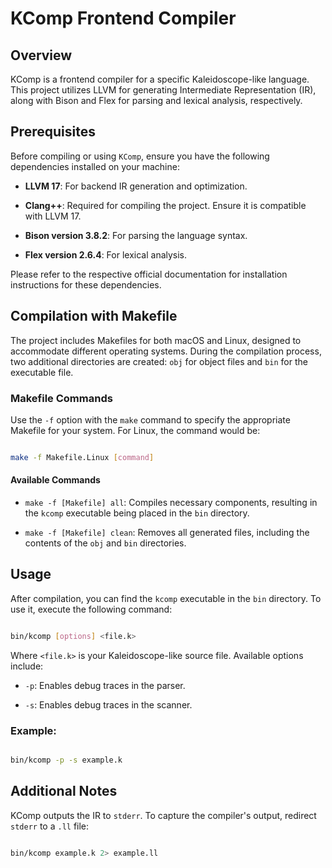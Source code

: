 # KComp Frontend Compiler

## Overview

KComp is a frontend compiler for a specific Kaleidoscope-like language. This project utilizes LLVM for generating Intermediate Representation (IR), along with Bison and Flex for parsing and lexical analysis, respectively.

## Prerequisites

Before compiling or using `KComp`, ensure you have the following dependencies installed on your machine:

- **LLVM 17**: For backend IR generation and optimization.

- **Clang++**: Required for compiling the project. Ensure it is compatible with LLVM 17.

- **Bison version 3.8.2**: For parsing the language syntax.

- **Flex version 2.6.4**: For lexical analysis.

Please refer to the respective official documentation for installation instructions for these dependencies.

## Compilation with Makefile

The project includes Makefiles for both macOS and Linux, designed to accommodate different operating systems. During the compilation process, two additional directories are created: `obj` for object files and `bin` for the executable file.

### Makefile Commands

Use the `-f` option with the `make` command to specify the appropriate Makefile for your system. For Linux, the command would be:

```bash

make -f Makefile.Linux [command]

```

#### Available Commands

- `make -f [Makefile] all`: Compiles necessary components, resulting in the `kcomp` executable being placed in the `bin` directory.

- `make -f [Makefile] clean`: Removes all generated files, including the contents of the `obj` and `bin` directories.

## Usage

After compilation, you can find the `kcomp` executable in the `bin` directory. To use it, execute the following command:

```bash

bin/kcomp [options] <file.k>

```

Where `<file.k>` is your Kaleidoscope-like source file. Available options include:

- `-p`: Enables debug traces in the parser.

- `-s`: Enables debug traces in the scanner.

### Example:

```bash

bin/kcomp -p -s example.k

```
## Additional Notes

KComp outputs the IR to `stderr`. To capture the compiler's output, redirect `stderr` to a `.ll` file:

```bash

bin/kcomp example.k 2> example.ll

```